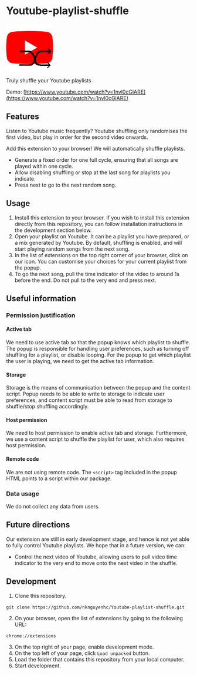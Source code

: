# Youtube-playlist-shuffle

![icon](icon/icon-128.png)

Truly shuffle your Youtube playlists

Demo: [https://www.youtube.com/watch?v=1nvl0cGlARE](https://www.youtube.com/watch?v=1nvl0cGlARE)

## Features

Listen to Youtube music frequently? Youtube shuffling only randomises the first video, but play in order for the second video onwards.

Add this extension to your browser! We will automatically shuffle playlists.

* Generate a fixed order for one full cycle, ensuring that all songs are played within one cycle.
* Allow disabling shuffling or stop at the last song for playlists you indicate.
* Press next to go to the next random song.

## Usage

1. Install this extension to your browser. If you wish to install this extension directly from this repository, you can follow installation instructions in the development section below.
2. Open your playlist on Youtube. It can be a playlist you have prepared, or a mix generated by Youtube. By default, shuffling is enabled, and will start playing random songs from the next song.
3. In the list of extensions on the top right corner of your browser, click on our icon. You can customise your choices for your current playlist from the popup.
4. To go the next song, pull the time indicator of the video to around 1s before the end. Do not pull to the very end and press next.

## Useful information

### Permission justification

#### Active tab

We need to use active tab so that the popup knows which playlist to shuffle. The popup is responsible for handling user preferences, such as turning off shuffling for a playlist, or disable looping. For the popup to get which playlist the user is playing, we need to get the active tab information.

#### Storage

Storage is the means of communication between the popup and the content script. Popup needs to be able to write to storage to indicate user preferences, and content script must be able to read from storage to shuffle/stop shuffling accordingly.

#### Host permission

We need to host permission to enable active tab and storage. Furthermore, we use a content script to shuffle the playlist for user, which also requires host permission.

#### Remote code

We are not using remote code. The `<script>` tag included in the popup HTML points to a script within our package.

### Data usage

We do not collect any data from users.

## Future directions

Our extension are still in early development stage, and hence is not yet able to fully control Youtube playlists. We hope that in a future version, we can:

* Control the next video of Youtube, allowing users to pull video time indicator to the very end to move onto the next video in the shuffle.

## Development

1. Clone this repository.

```
git clone https://github.com/nknguyenhc/Youtube-playlist-shuffle.git
```

2. On your browser, open the list of extensions by going to the following URL:

```
chrome://extensions
```

3. On the top right of your page, enable development mode.
4. On the top left of your page, click `Load unpacked` button.
5. Load the folder that contains this repository from your local computer.
6. Start development.
